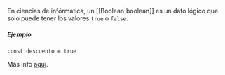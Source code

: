 En ciencias de infórmatica, un [[Boolean|boolean]] es un dato lógico que solo puede tener los valores ``true`` o ``false``.

##### Ejemplo

````JS
const descuento = true
````

Más info [aquí](https://developer.mozilla.org/es/docs/Glossary/Boolean).